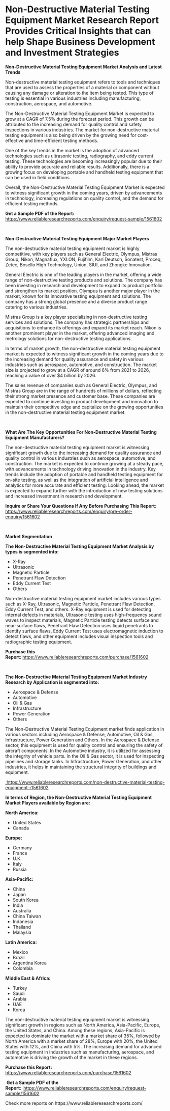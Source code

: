 <p><h1>Non-Destructive Material Testing Equipment Market Research Report Provides Critical Insights that can help Shape Business Development and Investment Strategies</h1></p><p><strong>Non-Destructive Material Testing Equipment Market Analysis and Latest Trends</strong></p>
<p><p>Non-destructive material testing equipment refers to tools and techniques that are used to assess the properties of a material or component without causing any damage or alteration to the item being tested. This type of testing is essential in various industries including manufacturing, construction, aerospace, and automotive.</p><p>The Non-Destructive Material Testing Equipment Market is expected to grow at a CAGR of 7.5% during the forecast period. This growth can be attributed to the increasing demand for quality control and safety inspections in various industries. The market for non-destructive material testing equipment is also being driven by the growing need for cost-effective and time-efficient testing methods.</p><p>One of the key trends in the market is the adoption of advanced technologies such as ultrasonic testing, radiography, and eddy current testing. These technologies are becoming increasingly popular due to their ability to provide accurate and reliable results. Additionally, there is a growing focus on developing portable and handheld testing equipment that can be used in field conditions.</p><p>Overall, the Non-Destructive Material Testing Equipment Market is expected to witness significant growth in the coming years, driven by advancements in technology, increasing regulations on quality control, and the demand for efficient testing methods.</p></p>
<p><strong>Get a Sample PDF of the Report:&nbsp;</strong> <a href="https://www.reliableresearchreports.com/enquiry/request-sample/1561602">https://www.reliableresearchreports.com/enquiry/request-sample/1561602</a></p>
<p>&nbsp;</p>
<p><strong>Non-Destructive Material Testing Equipment Major Market Players</strong></p>
<p><p>The non-destructive material testing equipment market is highly competitive, with key players such as General Electric, Olympus, Mistras Group, Nikon, Magnaflux, YXLON, Fujifilm, Karl Deutsch, Sonatest, Proceq, Zetec, Bosello High Technology, Union, SIUI, and Zhongke Innovation. </p><p>General Electric is one of the leading players in the market, offering a wide range of non-destructive testing products and solutions. The company has been investing in research and development to expand its product portfolio and strengthen its market position. Olympus is another major player in the market, known for its innovative testing equipment and solutions. The company has a strong global presence and a diverse product range catering to various industries. </p><p>Mistras Group is a key player specializing in non-destructive testing services and solutions. The company has strategic partnerships and acquisitions to enhance its offerings and expand its market reach. Nikon is another prominent player in the market, offering advanced imaging and metrology solutions for non-destructive testing applications. </p><p>In terms of market growth, the non-destructive material testing equipment market is expected to witness significant growth in the coming years due to the increasing demand for quality assurance and safety in various industries such as aerospace, automotive, and construction. The market size is projected to grow at a CAGR of around 6% from 2021 to 2026, reaching a value of over $4 billion by 2026.</p><p>The sales revenue of companies such as General Electric, Olympus, and Mistras Group are in the range of hundreds of millions of dollars, reflecting their strong market presence and customer base. These companies are expected to continue investing in product development and innovation to maintain their competitive edge and capitalize on the growing opportunities in the non-destructive material testing equipment market.</p></p>
<p>&nbsp;</p>
<p><strong>What Are The Key Opportunities For Non-Destructive Material Testing Equipment Manufacturers?</strong></p>
<p><p>The non-destructive material testing equipment market is witnessing significant growth due to the increasing demand for quality assurance and quality control in various industries such as aerospace, automotive, and construction. The market is expected to continue growing at a steady pace, with advancements in technology driving innovation in the industry. Key trends include the adoption of portable and handheld testing equipment for on-site testing, as well as the integration of artificial intelligence and analytics for more accurate and efficient testing. Looking ahead, the market is expected to expand further with the introduction of new testing solutions and increased investment in research and development.</p></p>
<p><strong>Inquire or Share Your Questions If Any Before Purchasing This Report:</strong> <a href="https://www.reliableresearchreports.com/enquiry/pre-order-enquiry/1561602">https://www.reliableresearchreports.com/enquiry/pre-order-enquiry/1561602</a></p>
<p>&nbsp;</p>
<p><strong>Market Segmentation</strong></p>
<p><strong>The Non-Destructive Material Testing Equipment Market Analysis by types is segmented into:</strong></p>
<p><ul><li>X-Ray</li><li>Ultrasonic</li><li>Magnetic Particle</li><li>Penetrant Flaw Detection</li><li>Eddy Current Test</li><li>Others</li></ul></p>
<p><p>Non-destructive material testing equipment market includes various types such as X-Ray, Ultrasonic, Magnetic Particle, Penetrant Flaw Detection, Eddy Current Test, and others. X-Ray equipment is used for detecting internal defects in materials, Ultrasonic testing uses high-frequency sound waves to inspect materials, Magnetic Particle testing detects surface and near-surface flaws, Penetrant Flaw Detection uses liquid penetrants to identify surface flaws, Eddy Current Test uses electromagnetic induction to detect flaws, and other equipment includes visual inspection tools and radiographic testing equipment.</p></p>
<p><strong>Purchase this Report:&nbsp;</strong><a href="https://www.reliableresearchreports.com/purchase/1561602">https://www.reliableresearchreports.com/purchase/1561602</a></p>
<p>&nbsp;</p>
<p><strong>The Non-Destructive Material Testing Equipment Market Industry Research by Application is segmented into:</strong></p>
<p><ul><li>Aerospace & Defense</li><li>Automotive</li><li>Oil & Gas</li><li>Infrastructure</li><li>Power Generation</li><li>Others</li></ul></p>
<p><p>The Non-Destructive Material Testing Equipment market finds application in various sectors including Aerospace & Defense, Automotive, Oil & Gas, Infrastructure, Power Generation and Others. In the Aerospace & Defense sector, this equipment is used for quality control and ensuring the safety of aircraft components. In the Automotive industry, it is utilized for assessing the integrity of vehicle parts. In the Oil & Gas sector, it is used for inspecting pipelines and storage tanks. In Infrastructure, Power Generation, and other industries, it helps in maintaining the structural integrity of buildings and equipment.</p></p>
<p><a href="https://www.reliableresearchreports.com/non-destructive-material-testing-equipment-r1561602">&nbsp;https://www.reliableresearchreports.com/non-destructive-material-testing-equipment-r1561602</a></p>
<p><strong>In terms of Region, the Non-Destructive Material Testing Equipment Market Players available by Region are:</strong></p>
<p>
    <p> <strong> North America: </strong>
        <ul>
            <li>United States</li>
            <li>Canada</li>
        </ul>
        </p> 
    <p> <strong> Europe: </strong>
        <ul>
            <li>Germany</li>
            <li>France</li>
            <li>U.K.</li>
            <li>Italy</li>
            <li>Russia</li>
        </ul>
        </p> 
    <p> <strong> Asia-Pacific: </strong>
        <ul>
            <li>China</li>
            <li>Japan</li>
            <li>South Korea</li>
            <li>India</li>
            <li>Australia</li>
            <li>China Taiwan</li>
            <li>Indonesia</li>
            <li>Thailand</li>
            <li>Malaysia</li>
        </ul>
        </p> 
    <p> <strong> Latin America: </strong>
        <ul>
            <li>Mexico</li>
            <li>Brazil</li>
            <li>Argentina Korea</li>
            <li>Colombia</li>
        </ul>
        </p> 
    <p> <strong> Middle East & Africa: </strong>
        <ul>
            <li>Turkey</li>
            <li>Saudi</li>
            <li>Arabia</li>
            <li>UAE</li>
            <li>Korea</li>
        </ul>
    </p>
    </p>
<p><p>The non-destructive material testing equipment market is witnessing significant growth in regions such as North America, Asia-Pacific, Europe, the United States, and China. Among these regions, Asia-Pacific is expected to dominate the market with a market share of 35%, followed by North America with a market share of 28%, Europe with 20%, the United States with 12%, and China with 5%. The increasing demand for advanced testing equipment in industries such as manufacturing, aerospace, and automotive is driving the growth of the market in these regions.</p></p>
<p><strong>Purchase this Report: </strong><a href="https://www.reliableresearchreports.com/purchase/1561602">https://www.reliableresearchreports.com/purchase/1561602</a></p>
<p>&nbsp;<strong>Get a Sample PDF of the Report:&nbsp;&nbsp;</strong><a href="https://www.reliableresearchreports.com/enquiry/request-sample/1561602">https://www.reliableresearchreports.com/enquiry/request-sample/1561602</a></p>
<p><strong></strong></p>
<p>Check more reports on https://www.reliableresearchreports.com/</p>